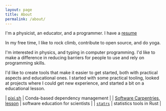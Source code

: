 ```yaml
---
layout: page
title: About
permalink: /about/
---
```


I'm a physicist, an educator, and a programmer.
I have a [resume](/resume/)

In my free time, I like to rock climb, contribute to open source, and do yoga.
<!-- {# As of writing this, in Fall 2023, I'm searching for what amount of identity I want tied up in my career.#} -->
I'm interested in physics, and typing in computer programming.
I'd like to make a difference in reducing barriers for people to use and rely on programming skills.

I'd like to create tools that make it easier to get started, both with practical aspects and educational ones.
I started with some practical tooling, looked at projects where I could get new experience, and started a bit on a educational lesson.

| [pixi.sh](https://pixi.sh) | Conda-based dependency management |
| [Software Carpentries][sw-c], [lesson][gh-python-hep] | software education for scientists |
| [`statrs`][gh-statrs] | statistics tools in Rust |


[sw-c]: https://carpentries.org/index.html
[gh-python-hep]: https://github.com/carpentries-incubator/python-particle-physics/tree/main
[gh-statrs]: https://github.com/statrs-dev/statrs
